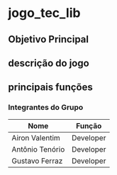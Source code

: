 # jogo_tec_lib

## Objetivo Principal

## descrição do jogo

## principais funções

### Integrantes do Grupo

| Nome               | Função             |
|--------------------|--------------------|
| Airon Valentim     | Developer          |
| Antônio Tenório    | Developer          |
| Gustavo Ferraz     | Developer          |

